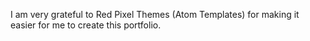 I am very grateful to Red Pixel Themes (Atom Templates) for making it easier for me to create this portfolio.
